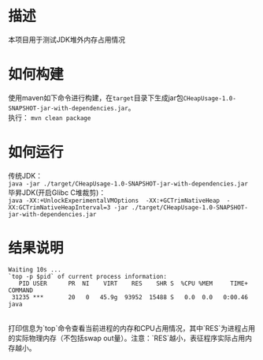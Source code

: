 # 描述
本项目用于测试JDK堆外内存占用情况
# 如何构建
使用maven如下命令进行构建，在`target`目录下生成jar包`CHeapUsage-1.0-SNAPSHOT-jar-with-dependencies.jar`。
<br>
执行：
`mvn clean package`
<br>
# 如何运行
传统JDK：
<br>
`java -jar ./target/CHeapUsage-1.0-SNAPSHOT-jar-with-dependencies.jar`
<br>
毕昇JDK(开启Glibc C堆裁剪)：
<br>
`java -XX:+UnlockExperimentalVMOptions  -XX:+GCTrimNativeHeap  -XX:GCTrimNativeHeapInterval=3 -jar ./target/CHeapUsage-1.0-SNAPSHOT-jar-with-dependencies.jar`
<br>
# 结果说明
```
Waiting 10s ...
`top -p $pid` of current process information:
   PID USER      PR  NI    VIRT    RES    SHR S  %CPU %MEM     TIME+ COMMAND
 31235 ***       20   0   45.9g  93952  15488 S   0.0  0.0   0:00.46 java

```
<br>
打印信息为`top`命令查看当前进程的内存和CPU占用情况，其中`RES`为进程占用的实际物理内存（不包括swap out量）。注意：`RES`越小，表征程序实际占用内存越小。
<br>
